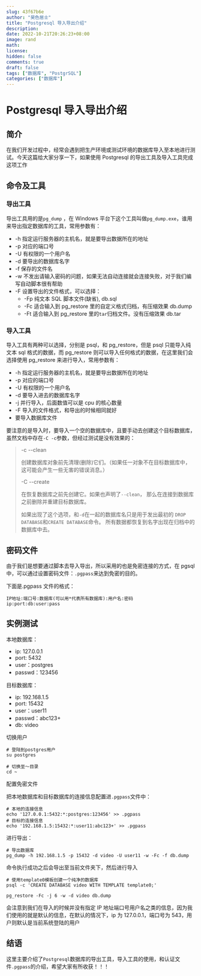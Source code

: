 ```yaml
---
slug: 43f67b6e
author: "昊色居士"
title: "Postgresql 导入导出介绍"
description:
date: 2022-10-21T20:26:23+08:00
image: rand
math:
license:
hidden: false
comments: true
draft: false
tags: ["数据库", "PostgrSQL"]
categories: ["数据库"]
---
```



# Postgresql 导入导出介绍

## 简介

在我们开发过程中，经常会遇到把生产环境或测试环境的数据库导入至本地进行测试。今天这篇给大家分享一下，如果使用 Postgresql 的导出工具及导入工具完成这项工作

## 命令及工具

### 导出工具

导出工具用的是`pg_dump` ，在 Windows 平台下这个工具叫做`pg_dump.exe`，谁用来导出指定数据库的工具，常用参数有：

- -h 指定运行服务器的主机名，就是要导出数据所在的地址
- -p 对应的端口号
- -U 有权限的一个用户名
- -d 要导出的数据库名字
- -f 保存的文件名
- -w 不发出请输入密码的问题，如果无法自动连接就会连接失败，对于我们编写自动脚本很有帮助
- -F 设置导出的文件格式，可以选择：
  - -Fp 纯文本 SQL 脚本文件(缺省), db.sql
  - -Fc 适合输入到 pg_restore 里的自定义格式归档，有压缩效果 db.dump
  - -Ft 适合输入到 pg_restore 里的`tar`归档文件。没有压缩效果 db.tar

### 导入工具

导入工具有两种可以选择，分别是 psql，和 pg_restore，但是 psql 只能导入纯文本 sql 格式的数据，而 pg_restore 则可以导入任何格式的数据，在这里我们会选择使用 pg_restore 来进行导入，常用参数有：

- -h 指定运行服务器的主机名，就是要导出数据所在的地址
- -p 对应的端口号
- -U 有权限的一个用户名
- -d 要导入进去的数据库名字
- -j 并行导入，后面数值可以是 cpu 的核心数量
- -F 导入的文件格式，和导出的时候相同就好
- 要导入数据库文件

要注意的是导入时，要导入一个空的数据库中，且要手动去创建这个目标数据库，虽然文档中存在`-C -c`参数，但经过测试是没有效果的：

> -c
> --clean
>
> 创建数据库对象前先清理(删除)它们。（如果任一对象不在目标数据库中， 这可能会产生一些无害的错误消息。）
>
> -C
> --create
>
> 在恢复数据库之前先创建它。如果也声明了`--clean`， 那么在连接到数据库之前删除并重建目标数据库。
>
> 如果出现了这个选项，和`-d`在一起的数据库名只是用于发出最初的 `DROP DATABASE`和`CREATE DATABASE`命令。 所有数据都恢复到名字出现在归档中的数据库中去。

## 密码文件

由于我们是想要通过脚本去导入导出，所以采用的也是免密连接的方式，在 pgsql 中，可以通过设置密码文件：`.pgpass`来达到免密的目的。

下面是.pgpass 文件的格式：

```
IP地址:端口号:数据库(可以用*代表所有数据库):用户名:密码
ip:port:db:user:pass
```

## 实例测试

本地数据库：

- ip: 127.0.0.1
- port: 5432
- user：postgres
- passwd：123456

目标数据库：

- ip: 192.168.1.5
- port: 15432
- user：user11
- passwd：abc123+
- db: video

切换用户

```shell
# 登陆到postgres用户
su postgres

# 切换至～目录
cd ~

```

配置免密文件

把本地数据库和目标数据库的连接信息配置进`.pgpass`文件中：

```shell
# 本地的连接信息
echo '127.0.0.1:5432:*:postgres:123456' >> .pgpass
# 目标的连接信息
echo '192.168.1.5:15432:*:user11:abc123+' >> .pgpass
```

进行导出：

```shell
# 导出数据库
pg_dump -h 192.168.1.5 -p 15432 -d video -U user11 -w -Fc -f db.dump
```

命令执行成功之后会导出至当前文件夹下，然后进行导入

```shell
# 使用template0模板创建一个纯净的数据库
psql -c 'CREATE DATABASE video WITH TEMPLATE template0;'

pg_restore -Fc -j 6 -w -d video db.dump
```

会注意到我们在导入的时候并没有指定 IP 地址端口号用户名之类的信息，因为我们使用的就是默认的信息，在默认的情况下，ip 为 127.0.0.1，端口号为 543，用户则默认是当前系统登陆的用户

## 结语

这里主要介绍了`Postgresql`数据库的导出工具，导入工具的使用，和认证文件`.pgpass`的介绍，希望大家有所收获！！！
